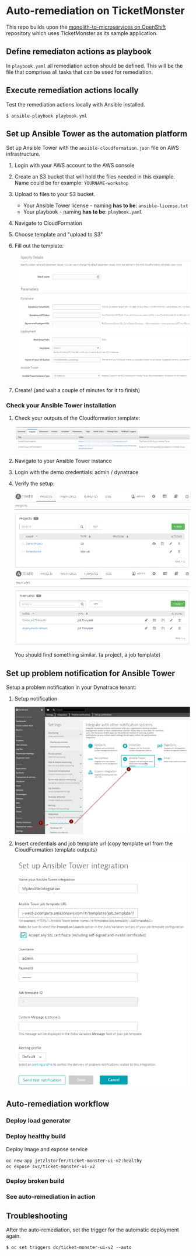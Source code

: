 # Auto-remediation on TicketMonster

This repo builds upon the [monolith-to-microservices on OpenShift](https://github.com/dynatrace-innovationlab/monolith-to-microservice-openshift/) repository which uses TicketMonster as its sample application.


## Define remediaton actions as playbook

In ```playbook.yaml``` all remediation action should be defined. This will be the file that comprises all tasks that can be used for remediation.

## Execute remediation actions locally

Test the remediation actions locally with Ansible installed.
```
$ ansible-playbook playbook.yml
```

## Set up Ansible Tower as the automation platform

Set up Ansible Tower with the `ansible-cloudformation.json` file on AWS infrastructure.

1. Login with your AWS account to the AWS console
1. Create an S3 bucket that will hold the files needed in this example. Name could be for example: `YOURNAME-workshop`
1. Upload to files to your S3 bucket.
    - Your Ansible Tower license - naming **has to be**: `ansible-license.txt`
    - Your playbook - naming **has to be**: `playbook.yaml`
1. Navigate to CloudFormation
1. Choose template and "upload to S3"
1. Fill out the template: 

    ![cloudformation](./assets/cloudformation-template.png)
    
1. Create! (and wait a couple of minutes for it to finish)

### Check your Ansible Tower installation

1. Check your outputs of the Cloudformation template:

    ![cloudformation output](./assets/cloudformation-outputs.png)

1. Navigate to your Ansible Tower instance
1. Login with the demo credentials: admin / dynatrace
1. Verify the setup:

    ![ansible projects](./assets/ansible-projects.png)
    ![ansible templates](./assets/ansible-templates.png)

    You should find something similar. (a project, a job template)



## Set up problem notification for Ansible Tower

Setup a problem notification in your Dynatrace tenant:

1. Setup notification

    ![dynatrace problem notification](./assets/dynatrace-problem-notification1.png)

2. Insert credentials and job template url (copy template url from the CloudFormation template outputs)

    ![dynatrace problem notification](./assets/dynatrace-problem-notification2.png)


## Auto-remediation workflow


### Deploy load generator

### Deploy healthy build

Deploy image and expose service

```
oc new-app jetzlstorfer/ticket-monster-ui-v2:healthy
oc expose svc/ticket-monster-ui-v2
```

### Deploy broken build


### See auto-remediation in action



## Troubleshooting

After the auto-remediation, set the trigger for the automatic deployment again.

```
$ oc set triggers dc/ticket-monster-ui-v2 --auto
```
